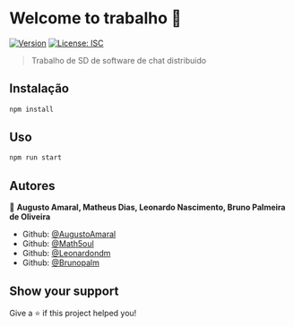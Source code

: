 # Welcome to trabalho 👋
[![Version](https://img.shields.io/npm/v/trabalho.svg)](https://www.npmjs.com/package/trabalho)
[![License: ISC](https://img.shields.io/badge/License-ISC-yellow.svg)](#)

> Trabalho de SD de software de chat distribuido

## Instalação

```sh
npm install
```

## Uso

```sh
npm run start
```

## Autores

👤 **Augusto Amaral, Matheus Dias, Leonardo Nascimento, Bruno Palmeira de Oliveira**

* Github: [@AugustoAmaral](https://github.com/AugustoAmaral)
* Github: [@Math5oul](https://github.com/Math5oul)
* Github: [@Leonardondm](https://github.com/Leonardondm)
* Github: [@Brunopalm](https://github.com/Brunopalm)

## Show your support

Give a ⭐️ if this project helped you!